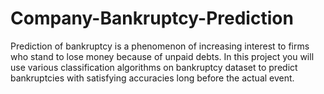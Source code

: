 # Company-Bankruptcy-Prediction
Prediction of bankruptcy is a phenomenon of increasing interest to firms who stand to lose money because of unpaid debts. In this project you will use various classification algorithms on bankruptcy dataset to predict bankruptcies with satisfying accuracies long before the actual event.
